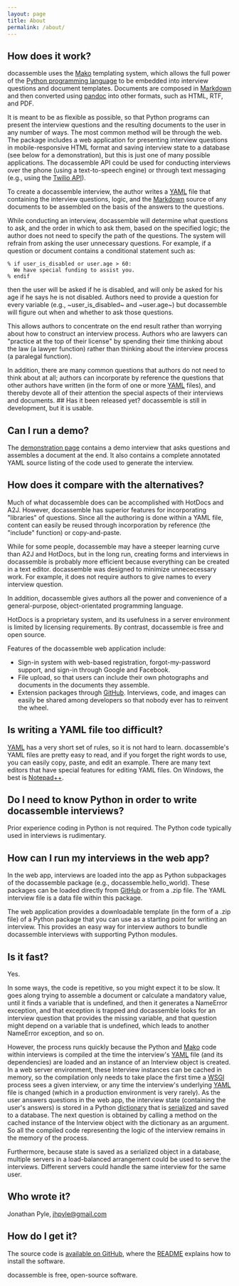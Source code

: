 ```yaml
---
layout: page
title: About
permalink: /about/
---
```


## How does it work?

docassemble uses the [Mako](http://www.makotemplates.org/) templating
system, which allows the full power of the
[Python programming language](https://www.python.org/) to be embedded
into interview questions and document templates.  Documents are
composed in [Markdown](http://daringfireball.net/projects/markdown/)
and then converted using [pandoc](http://johnmacfarlane.net/pandoc/)
into other formats, such as HTML, RTF, and PDF.

It is meant to be as flexible as possible, so that Python programs can
present the interview questions and the resulting documents to the
user in any number of ways.  The most common method will be through
the web.  The package includes a web application for presenting
interview questions in mobile-responsive HTML format and saving
interview state to a database (see below for a demonstration), but
this is just one of many possible applications.  The docassemble API
could be used for conducting interviews over the phone (using a
text-to-speech engine) or through text messaging (e.g., using the
[Twilio API](https://www.twilio.com/docs/libraries)).

To create a docassemble interview, the author writes a
[YAML](http://yaml.org) file that containing the interview questions,
logic, and the
[Markdown](http://daringfireball.net/projects/markdown/) source of any
documents to be assembled on the basis of the answers to the
questions.

While conducting an interview, docassemble will determine what
questions to ask, and the order in which to ask them, based on the
specified logic; the author does not need to specify the path of the
questions.  The system will refrain from asking the user unnecessary
questions.  For example, if a question or document contains a
conditional statement such as:

    % if user_is_disabled or user.age > 60:
      We have special funding to assist you.
    % endif
	  
then the user will be asked if he is disabled, and will only be asked
for his age if he says he is not disabled.  Authors need to provide a
question for every variable (e.g., ~user_is_disabled~ and ~user.age~)
but docassemble will figure out when and whether to ask those
questions.

This allows authors to concentrate on the end result rather than
worrying about how to construct an interview process.  Authors who are
lawyers can "practice at the top of their license" by spending their
time thinking about the law (a lawyer function) rather than thinking
about the interview process (a paralegal function).

In addition, there are many common questions that authors do not need
to think about at all; authors can incorporate by reference the
questions that other authors have written (in the form of one or more
[YAML](http://yaml.org) files), and thereby devote all of their
attention the special aspects of their interviews and documents.  ##
Has it been released yet?  docassemble is still in development, but it
is usable.

## Can I run a demo?

The [demonstration page](file:demo.org) contains a demo interview that
asks questions and assembles a document at the end.  It also contains
a complete annotated YAML source listing of the code used to generate
the interview.

## How does it compare with the alternatives?

Much of what docassemble does can be accomplished with HotDocs and
A2J.  However, docassemble has superior features for incorporating
"libraries" of questions.  Since all the authoring is done within a
YAML file, content can easily be reused through incorporation by
reference (the "include" function) or copy-and-paste.

While for some people, docassemble may have a steeper learning curve
than A2J and HotDocs, but in the long run, creating forms and
interviews in docassemble is probably more efficient because
everything can be created in a text editor.  docassemble was designed
to minimize unnececessary work.  For example, it does not require
authors to give names to every interview question.

In addition, docassemble gives authors all the power and convenience
of a general-purpose, object-orientated programming language.

HotDocs is a proprietary system, and its usefulness in a server
environment is limited by licensing requirements.  By contrast,
docassemble is free and open source.

Features of the docassemble web application include:

* Sign-in system with web-based registration, forgot-my-password
  support, and sign-in through Google and Facebook.
* File upload, so that users can include their own photographs and
  documents in the documents they assemble.
* Extension packages through [GitHub](http://github.com).  Interviews,
  code, and images can easily be shared among developers so that
  nobody ever has to reinvent the wheel.

## Is writing a YAML file too difficult?

[YAML](http://yaml.org) has a very short set of rules, so it is not
hard to learn.  docassemble's YAML files are pretty easy to read, and
if you forget the right words to use, you can easily copy, paste, and
edit an example.  There are many text editors that have special
features for editing YAML files.  On Windows, the best is
[Notepad++](http://notepad-plus-plus.org/).

## Do I need to know Python in order to write docassemble interviews?

Prior experience coding in Python is not required.  The Python code
typically used in interviews is rudimentary.

## How can I run my interviews in the web app?

In the web app, interviews are loaded into the app as Python
subpackages of the docassemble package (e.g.,
docassemble.hello_world).  These packages can be loaded directly from
[GitHub](http://github.com) or from a .zip file.  The YAML interview
file is a data file within this package.

The web application provides a downloadable template (in the form of a
.zip file) of a Python package that you can use as a starting point
for writing an interview.  This provides an easy way for interview
authors to bundle docassemble interviews with supporting Python
modules.

## Is it fast?

Yes.

In some ways, the code is repetitive, so you might expect it to be
slow.  It goes along trying to assemble a document or calculate a
mandatory value, until it finds a variable that is undefined, and then
it generates a NameError exception, and that exception is trapped and
docassemble looks for an interview question that provides the missing
variable, and that question might depend on a variable that is
undefined, which leads to another NameError exception, and so on.

However, the process runs quickly because the Python and
[Mako](http://www.makotemplates.org/) code within interviews is
compiled at the time the interview's [YAML](http://yaml.org) file (and
its dependencies) are loaded and an instance of an Interview object is
created.  In a web server environment, these Interview instances can
be cached in memory, so the compilation only needs to take place the
first time a
[WSGI](http://en.wikipedia.org/wiki/Web_Server_Gateway_Interface)
process sees a given interview, or any time the interview's underlying
[YAML](http://yaml.org) file is changed (which in a production
environment is very rarely).  As the user answers questions in the web
app, the interview state (containing the user's answers) is stored in
a Python
[dictionary](https://docs.python.org/2/tutorial/datastructures.html#dictionaries)
that is [serialized](https://docs.python.org/2/library/pickle.html)
and saved to a database.  The next question is obtained by calling a
method on the cached instance of the Interview object with the
dictionary as an argument.  So all the compiled code representing the
logic of the interview remains in the memory of the process.

Furthermore, because state is saved as a serialized object in a
database, multiple servers in a load-balanced arrangement could be
used to serve the interviews.  Different servers could handle the same
interview for the same user.

## Who wrote it?

Jonathan Pyle, jhpyle@gmail.com

## How do I get it?

The source code is
[available on GitHub](https://github.com/jhpyle/docassemble), where
the
[README](https://github.com/jhpyle/docassemble/blob/master/README.md)
explains how to install the software.

docassemble is free, open-source software.
